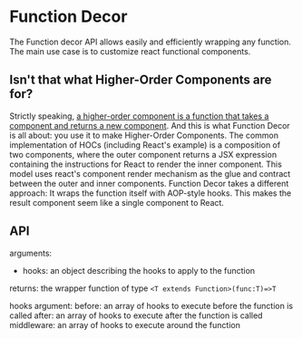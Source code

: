 # Function Decor

The Function decor API allows easily and efficiently wrapping any function. 
The main use case is to customize react functional components.

## Isn't that what Higher-Order Components are for?
Strictly speaking, [a higher-order component is a function that takes a component and returns a new component](https://facebook.github.io/react/docs/higher-order-components.html). 
And this is what Function Decor is all about: you use it to make Higher-Order Components. 
The common implementation of HOCs (including React's example) is a composition of two components, where the outer component returns a JSX expression containing the instructions for React to render the inner component. This model uses react's component render mechanism as the glue and contract between the outer and inner components.
Function Decor takes a different approach: It wraps the function itself with AOP-style hooks. This makes the result component seem like a single component to React. 

## API

arguments:
- hooks: an object describing the hooks to apply to the function

returns: the wrapper function of type `<T extends Function>(func:T)=>T`

hooks argument:
before: an array of hooks to execute before the function is called
after: an array of hooks to execute after the function is called
middleware: an array of hooks to execute around the function


